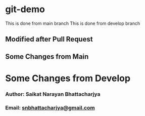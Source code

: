 # git-demo

This is done from main branch
This is done from develop branch

## Modified after Pull Request
## Some Changes from Main
# Some Changes from Develop

### Author: Saikat Narayan Bhattacharjya
### Email: snbhattacharjya@gmail.com